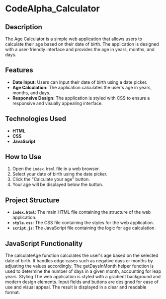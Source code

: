 # CodeAlpha_Calculator

## Description
The Age Calculator is a simple web application that allows users to calculate their age based on their date of birth. The application is designed with a user-friendly interface and provides the age in years, months, and days.

## Features
- **Date Input:** Users can input their date of birth using a date picker.
- **Age Calculation:** The application calculates the user's age in years, months, and days.
- **Responsive Design:** The application is styled with CSS to ensure a responsive and visually appealing interface.

## Technologies Used
- **HTML**
- **CSS**
- **JavaScript**

## How to Use
 1. Open the `index.html` file in a web browser.
 2. Select your date of birth using the date picker.
 3. Click the "Calculate your age" button.
 4. Your age will be displayed below the button.

## Project Structure
- **`index.html`**: The main HTML file containing the structure of the web application.
- **`style.css`**: The CSS file containing the styles for the web application.
- **`script.js`**: The JavaScript file containing the logic for age calculation.

## JavaScript Functionality
The calculateAge function calculates the user's age based on the selected date of birth.
It handles edge cases such as negative days or months by adjusting the values accordingly.
The getDaysInMonth helper function is used to determine the number of days in a given month, accounting for leap years.
Styling
The web application is styled with a gradient background and modern design elements.
Input fields and buttons are designed for ease of use and visual appeal.
The result is displayed in a clear and readable format.
